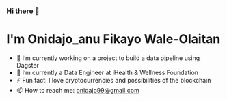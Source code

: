 ### Hi there 👋
#                                         I'm Onidajo_anu Fikayo Wale-Olaitan

- 🔭 I’m currently working on a project to build a data pipeline using Dagster 
- 🌱 I’m currently a Data Engineer at iHealth & Wellness Foundation
- ⚡ Fun fact: I love cryptocurrencies and possibilities of the blockchain
- 📫 How to reach me: onidajo99@gmail.com

<!--
**WillowyBoat2388/WillowyBoat2388** is a ✨ _special_ ✨ repository because its `README.md` (this file) appears on your GitHub profile.

Here are some ideas to get you started:

- 👯 I’m looking to collaborate on ...
- 🤔 I’m looking for help with ...
- 💬 Ask me about ...
- 😄 Pronouns: ... He/ 
-->

